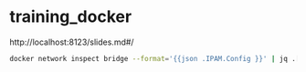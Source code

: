 # training_docker

http://localhost:8123/slides.md#/

```bash
docker network inspect bridge --format='{{json .IPAM.Config }}' | jq .[].Gateway
```
